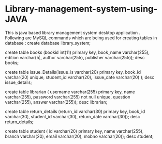 # Library-management-system-using-JAVA
This is java based library management system desktop application .
Following are MySQL commands which are being used for creating tables in database :
create database library_system;

create table books (bookid int(11) primary key,
book_name varchar(255),
edition varchar(5),
author varchar(255),
publisher varchar(255));
desc books;

create table issue_Details(issue_is varchar(20) primary key,
book_id varchar(20) unique,
student_id varchar(20),
issue_date varchar(20)
);
desc issue_details;

create table librarian (
username varchar(255) primary key,
name varchar(255),
password varchar(255) not null unique,
question varchar(255),
answer varchar(255));
desc librarian;

create table return_details (return_id varchar(30) primary key,
book_id varchar(30),
student_id varchar(30),
return_date varchar(30));
desc return_details;

create table student (
id varchar(20) primary key,
name varchar(255),
branch varchar(20),
email varchar(20),
mobno varchar(20));
desc student;
